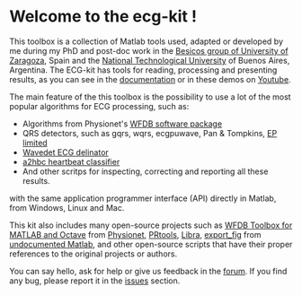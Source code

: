 # Welcome to the ecg-kit !

This toolbox is a collection of Matlab tools used, adapted or developed by me during my PhD and post-doc work in the [Besicos group of University of Zaragoza](http://diec.unizar.es/~laguna/personal/), Spain and the [National Technological University](http://www.electron.frba.utn.edu.ar/) of Buenos Aires, Argentina. The ECG-kit has tools for reading, processing and presenting results, as you can see in the [documentation](http://ecg-kit.readthedocs.org/en/latest/index.html) or in these demos on [Youtube](https://www.youtube.com/watch?v=8lJtkGhrqFw&list=PLlD2eDv5CIe9sA2atmnb-DX48FIRG46z7&index=1).

The main feature of the this toolbox is the possibility to use a lot of the most popular algorithms for ECG processing, such as:

* Algorithms from Physionet's [WFDB software package](http://physionet.org/physiotools/wfdb.shtml)
* QRS detectors, such as gqrs, wqrs, ecgpuwave, Pan & Tompkins, [EP limited](http://www.eplimited.com/confirmation.htm)
* [Wavedet ECG delinator](http://diec.unizar.es/~laguna/personal/publicaciones/wavedet_tbme04.pdf)
* [a2hbc heartbeat classifier](https://code.google.com/p/a2hbc/)
* And other scritps for inspecting, correcting and reporting all these results. 

with the same application programmer interface (API) directly in Matlab, from Windows, Linux and Mac.

This kit also includes many open-source projects such as [WFDB Toolbox for MATLAB and Octave](http://physionet.org/physiotools/matlab/wfdb-app-matlab/) from [Physionet](http://physionet.org/), [PRtools](http://prtools.org/), [Libra](https://wis.kuleuven.be/stat/robust/LIBRA), [export_fig](http://undocumentedmatlab.com/blog/export_fig) from [undocumented Matlab](http://undocumentedmatlab.com/), and other open-source scripts that have their proper references to the original projects or authors.

You can say hello, ask for help or give us feedback in the [forum](https://groups.google.com/d/forum/ecgkit-users). If you find any bug, please report it in the [issues](https://github.com/marianux/ecg-kit/issues) section.
